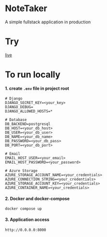 # NoteTaker
A simple fullstack application in production

# Try
[live](https://dnotetaker.azurewebsites.net/)

# To run locally
#### 1. create `.env` file in project root
```
# Django
DJANGO_SECRET_KEY=<your_key>
DJANGO_DEBUG=
DJANGO_ALLOWED_HOSTS=*

# Database
DB_BACKEND=postgresql
DB_HOST=<your_db_host>
DB_USER=<your_db_user>
DB_NAME=<your_db_name>
DB_PASSWORD=<your_db_pass>
DB_PORT=<your_db_port>

# Email
EMAIL_HOST_USER=<your_email>
EMAIL_HOST_PASSWORD=<your_password>

# Azure Storage
AZURE_STORAGE_ACCOUNT_NAME=<your_credentials>
AZURE_CONNECTION_STRING=<your_credentials>
AZURE_STORAGE_ACCOUNT_KEY=<your_credentials>
AZURE_CONTAINER_NAME=<your_credentials>
```
#### 2. Docker and docker-compose
```
docker compose up
```
#### 3. Application access
```
http://0.0.0.0:8000
```
